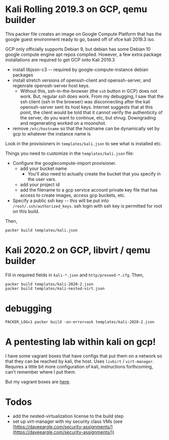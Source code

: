 # Kali Rolling 2019.3 on GCP, qemu builder

This packer file creates an image on Google Compute Platform that has the google guest environment ready to go, based off of xfce kali 2019.3 iso.

GCP only officially supports Debian 9, but debian has some Debian 10 google compute engine apt repos compiled. However, a few
extra package installations are required to get GCP onto Kali 2019.3

* install libjson-c3 -- required by google-compute-instance debian packages
* install stretch versions of openssh-client and openssh-server, and regenrate openssh-server host keys.
	* 	Without this, ssh-in-the-browser (the `ssh` button in GCP) does not work. But, regular ssh does work. From my debugging,
		I saw that the ssh client (ssh in the browser) was disconnecting after the kali openssh-server sent its host keys. Internet
		suggests that at this point, the client would be told that it cannot verify the authenticity of the server, do you want to continue,
		etc, but shrug. Downgrading and regenerating worked on a moonshot.
* remove `/etc/hostname` so that the hostname can be dynamically set by gcp to whatever the instance name is


Look in the provisioners in `templates/kali.json` to see what is installed etc.

Things you need to customize in the `templates/kali.json` file:

* Configure the googlecompute-import provisioner.
	* add your bucket name
		* You'll also need to actually create the bucket that you specify in the user vars.
	* add your project id
	* add the filename to a gcp service account private key file that has access to create images, access gcp buckets, etc.
* Specify a public ssh key -- this will be put into `/root/.ssh/authorized_keys`. ssh login with ssh key is permitted for root on this build.

Then,

	packer build templates/kali.json

# Kali 2020.2 on GCP, libvirt / qemu builder

Fill in required fields in `kali-*.json` and `http/preseed-*.cfg`. Then,

	packer build templates/kali-2020-2.json
	packer build templates/kali-nested-virt.json

# debugging

	PACKER_LOG=1 packer build -on-error=ask templates/kali-2020-2.json

# A pentesting lab within kali on gcp!

I have some vagrant boxes that have configs that put them on a network so that they
can be reached by kali, the host. Uses `livbirt` / `virt-manager`. Requires a little
bit more configuration of kali, instructions forthcoming, can't remember where I put them.

But my vagrant boxes are [here](https://app.vagrantup.com/deargle).

# Todos

* add the nested-virtualization license to the build step
* set up virt-manager with my security class VMs (see [https://daveeargle.com/security-assignments/](https://daveeargle.com/security-assignments/))
